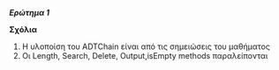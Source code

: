 ***Ερώτημα 1***

**Σχόλια**
1. Η υλοποίση του ADTChain είναι από τις σημειώσεις του μαθήματος 
2. Οι Length, Search, Delete, Output,isEmpty methods παραλείπονται
